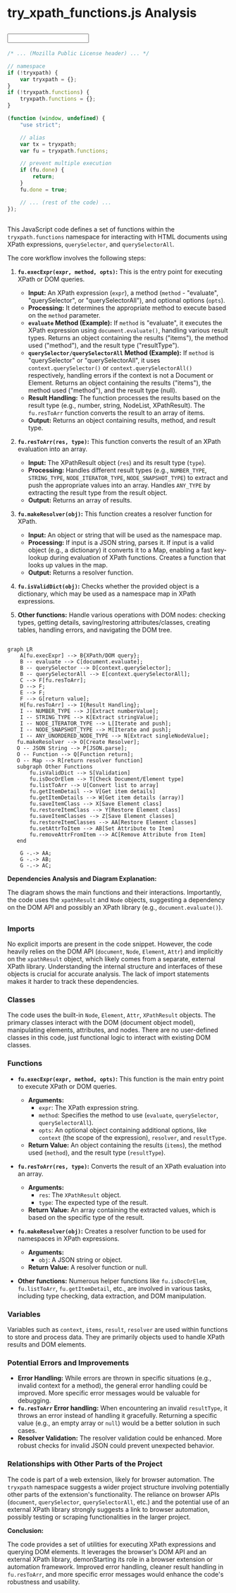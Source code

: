 # try_xpath_functions.js Analysis

## <input code>

```javascript
/* ... (Mozilla Public License header) ... */

// namespace
if (!tryxpath) {
    var tryxpath = {};
}
if (!tryxpath.functions) {
    tryxpath.functions = {};
}

(function (window, undefined) {
    "use strict";

    // alias
    var tx = tryxpath;
    var fu = tryxpath.functions;

    // prevent multiple execution
    if (fu.done) {
        return;
    }
    fu.done = true;

    // ... (rest of the code) ...
});
```

## <algorithm>

This JavaScript code defines a set of functions within the `tryxpath.functions` namespace for interacting with HTML documents using XPath expressions, `querySelector`, and `querySelectorAll`.

The core workflow involves the following steps:

1. **`fu.execExpr(expr, method, opts)`:** This is the entry point for executing XPath or DOM queries.
   - **Input:** An XPath expression (`expr`), a method (`method` - "evaluate", "querySelector", or "querySelectorAll"), and optional options (`opts`).
   - **Processing:** It determines the appropriate method to execute based on the `method` parameter.
   - **`evaluate` Method (Example):**  If `method` is "evaluate", it executes the XPath expression using `document.evaluate()`,  handling various result types.  Returns an object containing the results ("items"), the method used ("method"), and the result type ("resultType"). 
   - **`querySelector/querySelectorAll` Method (Example):** If `method` is "querySelector" or "querySelectorAll", it uses `context.querySelector()` or `context.querySelectorAll()` respectively, handling errors if the context is not a Document or Element.  Returns an object containing the results ("items"), the method used ("method"), and the result type (null).
   - **Result Handling:** The function processes the results based on the result type (e.g., number, string, NodeList, XPathResult). The `fu.resToArr` function converts the result to an array of items.
   - **Output:** Returns an object containing results, method, and result type.


2. **`fu.resToArr(res, type)`:** This function converts the result of an XPath evaluation into an array.
   - **Input:** The XPathResult object (`res`) and its result type (`type`).
   - **Processing:** Handles different result types (e.g., `NUMBER_TYPE`, `STRING_TYPE`, `NODE_ITERATOR_TYPE`, `NODE_SNAPSHOT_TYPE`) to extract and push the appropriate values into an array. Handles `ANY_TYPE` by extracting the result type from the result object.
   - **Output:** Returns an array of results.


3. **`fu.makeResolver(obj)`:** This function creates a resolver function for XPath.
   - **Input:** An object or string that will be used as the namespace map.
   - **Processing:** If input is a JSON string, parses it.  If input is a valid object (e.g., a dictionary) it converts it to a Map, enabling a fast key-lookup during evaluation of XPath functions. Creates a function that looks up values in the map.
   - **Output:** Returns a resolver function.


4. **`fu.isValidDict(obj)`:**  Checks whether the provided object is a dictionary, which may be used as a namespace map in XPath expressions.

5. **Other functions:** Handle various operations with DOM nodes: checking types, getting details, saving/restoring attributes/classes, creating tables, handling errors, and navigating the DOM tree.


## <mermaid>

```mermaid
graph LR
    A[fu.execExpr] --> B{XPath/DOM query};
    B -- evaluate --> C[document.evaluate];
    B -- querySelector --> D[context.querySelector];
    B -- querySelectorAll --> E[context.querySelectorAll];
    C --> F[fu.resToArr];
    D --> F;
    E --> F;
    F --> G[return value];
    H[fu.resToArr] --> I{Result Handling};
    I -- NUMBER_TYPE --> J[Extract numberValue];
    I -- STRING_TYPE --> K[Extract stringValue];
    I -- NODE_ITERATOR_TYPE --> L[Iterate and push];
    I -- NODE_SNAPSHOT_TYPE --> M[Iterate and push];
    I -- ANY_UNORDERED_NODE_TYPE --> N[Extract singleNodeValue];
   fu.makeResolver --> O[Create Resolver];
   O -- JSON String --> P[JSON.parse];
   O -- Function --> Q[Function return];
   O -- Map --> R[return resolver function]
   subgraph Other Functions
       fu.isValidDict --> S[Validation]
       fu.isDocOrElem --> T[Check Document/Element type]
       fu.listToArr --> U[Convert list to array]
       fu.getItemDetail --> V[Get item details]
       fu.getItemDetails --> W[Get item details (array)]
       fu.saveItemClass --> X[Save Element class]
       fu.restoreItemClass --> Y[Restore Element class]
       fu.saveItemClasses --> Z[Save Element classes]
       fu.restoreItemClasses --> AA[Restore Element classes]
       fu.setAttrToItem --> AB[Set Attribute to Item]
       fu.removeAttrFromItem --> AC[Remove Attribute from Item]
   end

    G -.-> AA;
    G -.-> AB;
    G -.-> AC;

```

**Dependencies Analysis and Diagram Explanation:**

The diagram shows the main functions and their interactions.  Importantly, the code uses the `xpathResult` and `Node` objects, suggesting a dependency on the DOM API and possibly an XPath library (e.g., `document.evaluate()`).


## <explanation>

### Imports

No explicit imports are present in the code snippet.  However, the code heavily relies on the DOM API (`document`, `Node`, `Element`, `Attr`) and implicitly on the `xpathResult` object, which likely comes from a separate, external XPath library.  Understanding the internal structure and interfaces of these objects is crucial for accurate analysis. The lack of import statements makes it harder to track these dependencies.

### Classes

The code uses the built-in `Node`, `Element`, `Attr`, `XPathResult` objects.  The primary classes interact with the DOM (document object model), manipulating elements, attributes, and nodes. There are no user-defined classes in this code, just functional logic to interact with existing DOM classes.

### Functions

* **`fu.execExpr(expr, method, opts)`:** This function is the main entry point to execute XPath or DOM queries.
    * **Arguments:**
        * `expr`: The XPath expression string.
        * `method`: Specifies the method to use (`evaluate`, `querySelector`, `querySelectorAll`).
        * `opts`: An optional object containing additional options, like `context` (the scope of the expression), `resolver`, and `resultType`.
    * **Return Value:** An object containing the results (`items`), the method used (`method`), and the result type (`resultType`).
* **`fu.resToArr(res, type)`:** Converts the result of an XPath evaluation into an array.
    * **Arguments:**
        * `res`: The `XPathResult` object.
        * `type`:  The expected type of the result.
    * **Return Value:** An array containing the extracted values, which is based on the specific type of the result.
* **`fu.makeResolver(obj)`:** Creates a resolver function to be used for namespaces in XPath expressions.
    * **Arguments:**
        * `obj`: A JSON string or object.
    * **Return Value:** A resolver function or null.

* **Other functions:**  Numerous helper functions like `fu.isDocOrElem`, `fu.listToArr`, `fu.getItemDetail`, etc., are involved in various tasks, including type checking, data extraction, and DOM manipulation.


### Variables

Variables such as `context`, `items`, `result`, `resolver` are used within functions to store and process data.  They are primarily objects used to handle XPath results and DOM elements.

### Potential Errors and Improvements

* **Error Handling:** While errors are thrown in specific situations (e.g., invalid context for a method), the general error handling could be improved.  More specific error messages would be valuable for debugging.
* **`fu.resToArr` Error handling:** When encountering an invalid `resultType`, it throws an error instead of handling it gracefully.  Returning a specific value (e.g., an empty array or `null`) would be a better solution in such cases.
* **Resolver Validation:** The resolver validation could be enhanced. More robust checks for invalid JSON could prevent unexpected behavior.

### Relationships with Other Parts of the Project

The code is part of a web extension, likely for browser automation. The `tryxpath` namespace suggests a wider project structure involving potentially other parts of the extension's functionality.  The reliance on browser APIs (`document`, `querySelector`, `querySelectorAll`, etc.) and the potential use of an external XPath library strongly suggests a link to browser automation, possibly testing or scraping functionalities in the larger project.

**Conclusion:**

The code provides a set of utilities for executing XPath expressions and querying DOM elements.  It leverages the browser's DOM API and an external XPath library, demonStarting its role in a browser extension or automation framework.  Improved error handling, cleaner result handling in `fu.resToArr`, and more specific error messages would enhance the code's robustness and usability.